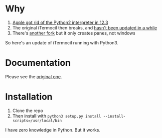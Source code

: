 # Why

1. [Apple got rid of the Python2 interpreter in 12.3](https://developer.apple.com/documentation/macos-release-notes/macos-12_3-release-notes)
2. The original iTermocil then breaks, and [hasn't been updated in a while](https://github.com/TomAnthony/itermocil)
3. There's [another fork](https://github.com/PythonicNinja/itermocil) but it only creates panes, not windows

So here's an update of iTermocil running with Python3.

# Documentation

Please see the [original one](https://github.com/TomAnthony/itermocil).

# Installation

1. Clone the repo
2. Then install with `python3 setup.py install --install-scripts=/usr/local/bin`

I have zero knowledge in Python. But it works.
